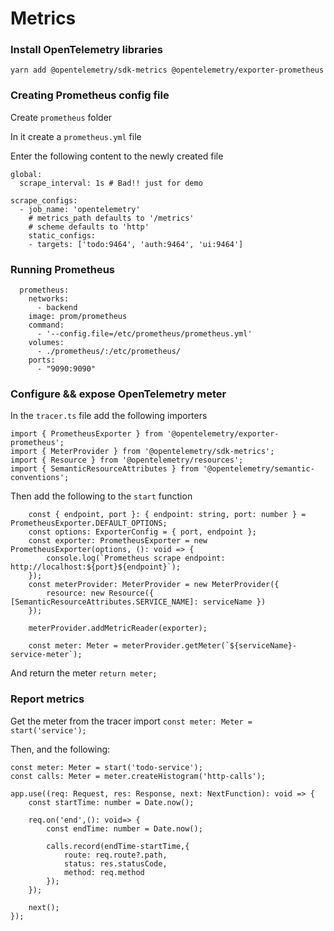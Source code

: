 # Metrics

### Install OpenTelemetry libraries
```
yarn add @opentelemetry/sdk-metrics @opentelemetry/exporter-prometheus
```

### Creating Prometheus config file
Create `prometheus` folder

In it create a `prometheus.yml` file

Enter the following content to the newly created file

```
global:
  scrape_interval: 1s # Bad!! just for demo

scrape_configs:
  - job_name: 'opentelemetry'
    # metrics_path defaults to '/metrics'
    # scheme defaults to 'http'
    static_configs:
    - targets: ['todo:9464', 'auth:9464', 'ui:9464']
```


### Running Prometheus

```
  prometheus:
    networks:
      - backend
    image: prom/prometheus
    command:
      - '--config.file=/etc/prometheus/prometheus.yml'
    volumes:
      - ./prometheus/:/etc/prometheus/
    ports:
      - "9090:9090"
```


### Configure && expose OpenTelemetry meter
In the `tracer.ts` file add the following importers

```
import { PrometheusExporter } from '@opentelemetry/exporter-prometheus';
import { MeterProvider } from '@opentelemetry/sdk-metrics';
import { Resource } from '@opentelemetry/resources';
import { SemanticResourceAttributes } from '@opentelemetry/semantic-conventions';

```

Then add the following to the `start` function
```
    const { endpoint, port }: { endpoint: string, port: number } = PrometheusExporter.DEFAULT_OPTIONS;
    const options: ExporterConfig = { port, endpoint };
    const exporter: PrometheusExporter = new PrometheusExporter(options, (): void => {
        console.log(`Prometheus scrape endpoint: http://localhost:${port}${endpoint}`);
    });
    const meterProvider: MeterProvider = new MeterProvider({
        resource: new Resource({ [SemanticResourceAttributes.SERVICE_NAME]: serviceName })
    });

    meterProvider.addMetricReader(exporter);
    
    const meter: Meter = meterProvider.getMeter(`${serviceName}-service-meter`);
```

And return the meter `return meter;`

### Report metrics 
Get the meter from the tracer import `const meter: Meter = start('service');`

Then, and the following: 

```
const meter: Meter = start('todo-service');
const calls: Meter = meter.createHistogram('http-calls');

app.use((req: Request, res: Response, next: NextFunction): void => {
    const startTime: number = Date.now();

    req.on('end',(): void=> {
        const endTime: number = Date.now();

        calls.record(endTime-startTime,{
            route: req.route?.path,
            status: res.statusCode,
            method: req.method
        });
    });

    next();
});
```

